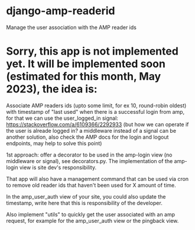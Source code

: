 # django-amp-readerid
Manage the user association with the AMP reader ids

# Sorry, this app is not implemented yet. It will be implemented soon (estimated for this month, May 2023), the idea is:

Associate AMP readers ids (upto some limit, for ex 10, round-robin oldest) with timestamp of "last used" when there is a successful login from amp, for that we can use the user_logged_in signal: https://stackoverflow.com/a/6109366/2292933 (but how we can operate if the user is alreade logged in? a middleware instead of a signal can be another solution, also check the AMP docs for the login and logout endpoints, may help to solve this point)

1st approach: offer a decorator to be used in the amp-login view (no middleware or signal), see decorators.py. The implementation of the amp-login view is site dev's responsibility.

That app will also have a management command that can be used via cron to remove old reader ids that haven't been used for X amount of time.

In the amp_user_auth view of your site, you could also update the timestamp, write here that this is responsibility of the developer.

Also implement "utils" to quickly get the user associated with an amp request, for example for the amp_user_auth view or the pingback view.
